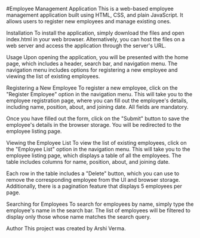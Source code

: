 #Employee Management Application
This is a web-based employee management application built using HTML, CSS, and plain JavaScript. It allows users to register new employees and manage existing ones.

Installation
To install the application, simply download the files and open index.html in your web browser. Alternatively, you can host the files on a web server and access the application through the server's URL.

Usage
Upon opening the application, you will be presented with the home page, which includes a header, search bar, and navigation menu. The navigation menu includes options for registering a new employee and viewing the list of existing employees.

Registering a New Employee
To register a new employee, click on the "Register Employee" option in the navigation menu. This will take you to the employee registration page, where you can fill out the employee's details, including name, position, about, and joining date. All fields are mandatory.

Once you have filled out the form, click on the "Submit" button to save the employee's details in the browser storage. You will be redirected to the employee listing page.

Viewing the Employee List
To view the list of existing employees, click on the "Employee List" option in the navigation menu. This will take you to the employee listing page, which displays a table of all the employees. The table includes columns for name, position, about, and joining date.

Each row in the table includes a "Delete" button, which you can use to remove the corresponding employee from the UI and browser storage. Additionally, there is a pagination feature that displays 5 employees per page.

Searching for Employees
To search for employees by name, simply type the employee's name in the search bar. The list of employees will be filtered to display only those whose name matches the search query.

Author
This project was created by Arshi Verma.

